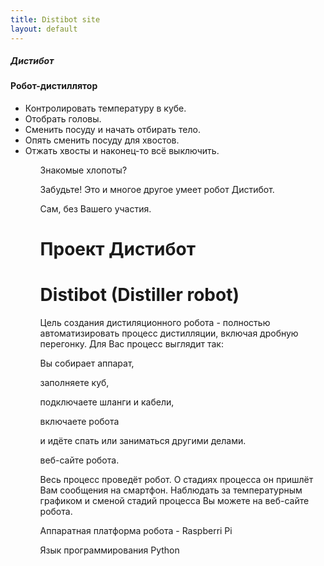 ```yaml
---
title: Distibot site
layout: default
---
```

<h5>Дистибот</h5>
<h4>Робот-дистиллятор</h4>
<ul>
<li>Контролировать температуру в кубе.</li>
<li>Отобрать головы.</li>
<li>Сменить посуду и начать отбирать тело.</li>
<li>Опять сменить посуду для хвостов.</li>
<li>Отжать хвосты и наконец-то всё выключить.</li>
<ul>
<p>Знакомые хлопоты?</p>
<p>Забудьте! Это и многое другое умеет робот Дистибот.</p>
<p>Сам, без Вашего участия.</p>
<h1>Проект Дистибот</h1>
<h1>Distibot (<strong>Disti</strong>ller ro<strong>bot</strong>)</h1>
<p>Цель создания дистиляционного робота - полностью автоматизировать процесс дистилляции, включая дробную перегонку. Для Вас процесс выглядит так:</p>
<p>Вы собирает аппарат,</p>
<p>заполняете куб,</p>
<p>подключаете шланги и кабели,</p>
<p>включаете робота</p>
<p>и идёте спать или заниматься другими делами.</p>
веб-сайте робота.
<p>Весь процесс проведёт робот. О стадиях процесса он пришлёт Вам сообщения на смартфон. Наблюдать за температурным графиком и сменой стадий процесса Вы можете на веб-сайте робота.</p>
<p>Аппаратная платформа робота - Raspberri Pi</p>
<p>Язык программирования Python</p>
